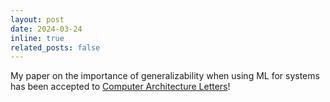 ```yaml
---
layout: post
date: 2024-03-24
inline: true
related_posts: false
---
```


My paper on the importance of generalizability when using ML for systems has been accepted to [Computer Architecture Letters](https://www.computer.org/csdl/journal/ca)!
